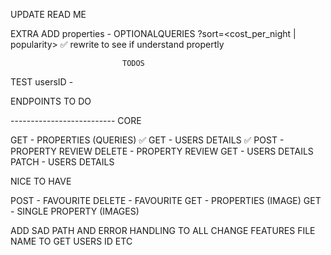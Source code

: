 UPDATE READ ME

EXTRA
ADD properties - OPTIONALQUERIES
?sort=<cost_per_night | popularity> ✅ rewrite to see if understand propertly

                             TODOS

TEST usersID -

ENDPOINTS TO DO

-------------------------- CORE

GET - PROPERTIES (QUERIES) ✅
GET - USERS DETAILS ✅
POST - PROPERTY REVIEW
DELETE - PROPERTY REVIEW
GET - USERS DETAILS
PATCH - USERS DETAILS

NICE TO HAVE

POST - FAVOURITE
DELETE - FAVOURITE
GET - PROPERTIES (IMAGE)
GET - SINGLE PROPERTY (IMAGES)

ADD SAD PATH AND ERROR HANDLING TO ALL
CHANGE FEATURES FILE NAME TO GET USERS ID ETC
